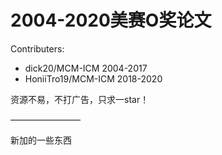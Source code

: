 # 2004-2020美赛O奖论文
Contributers: 

- dick20/MCM-ICM 2004-2017
- HoniiTro19/MCM-ICM 2018-2020

资源不易，不打广告，只求一star！

————————

新加的一些东西